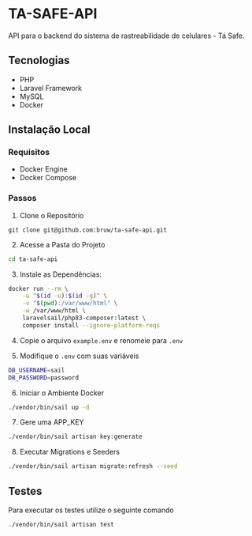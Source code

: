 # TA-SAFE-API
API para o backend do sistema de rastreabilidade de celulares - Tá Safe.

## Tecnologias

+ PHP 
+ Laravel Framework 
+ MySQL 
+ Docker

## Instalação Local

### Requisitos
- Docker Engine
- Docker Compose

### Passos

1. Clone o Repositório
~~~git
git clone git@github.com:bruw/ta-safe-api.git
~~~

2. Acesse a Pasta do Projeto
~~~bash
cd ta-safe-api
~~~

3. Instale as Dependências:

~~~bash
docker run --rm \
    -u "$(id -u):$(id -g)" \
    -v "$(pwd):/var/www/html" \
    -w /var/www/html \
    laravelsail/php83-composer:latest \
    composer install --ignore-platform-reqs
~~~

4. Copie o arquivo `example.env` e renomeie para `.env`

5. Modifique o `.env` com suas variáveis
~~~bash
DB_USERNAME=sail
DB_PASSWORD=password
~~~

6. Iniciar o Ambiente Docker
~~~bash
./vendor/bin/sail up -d
~~~

7. Gere uma APP_KEY
~~~bash
./vendor/bin/sail artisan key:generate
~~~

8. Executar Migrations e Seeders
~~~bash
./vendor/bin/sail artisan migrate:refresh --seed
~~~

## Testes
Para executar os testes utilize o seguinte comando
~~~bash
./vendor/bin/sail artisan test
~~~


